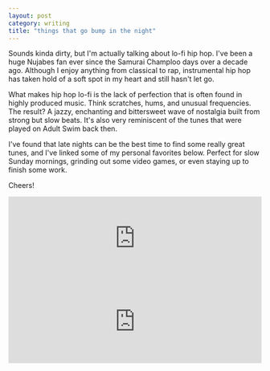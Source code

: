 ```yaml
---
layout: post
category: writing
title: "things that go bump in the night"
---
```


Sounds kinda dirty, but I'm actually talking about lo-fi hip hop. I've been a huge Nujabes fan ever since the Samurai Champloo days over a decade ago. Although I enjoy anything from classical to rap, instrumental hip hop has taken hold of a soft spot in my heart and still hasn't let go.

What makes hip hop lo-fi is the lack of perfection that is often found in highly produced music. Think scratches, hums, and unusual frequencies. The result? A jazzy, enchanting and bittersweet wave of nostalgia built from strong but slow beats. It's also very reminiscent of the tunes that were played on Adult Swim back then.

I've found that late nights can be the best time to find some really great tunes, and I've linked some of my personal favorites below. Perfect for slow Sunday mornings, grinding out some video games, or even staying up to finish some work. 

Cheers!

<iframe width="100%" height="166" scrolling="no" frameborder="no" allow="autoplay" src="https://w.soundcloud.com/player/?url=https%3A//api.soundcloud.com/tracks/205531776&color=%23cecece&auto_play=false&hide_related=false&show_comments=true&show_user=true&show_reposts=false&show_teaser=true"></iframe>


<iframe width="100%" height="166" scrolling="no" frameborder="no" allow="autoplay" src="https://w.soundcloud.com/player/?url=https%3A//api.soundcloud.com/tracks/313534719&color=%23cecece&auto_play=false&hide_related=false&show_comments=true&show_user=true&show_reposts=false&show_teaser=true"></iframe>